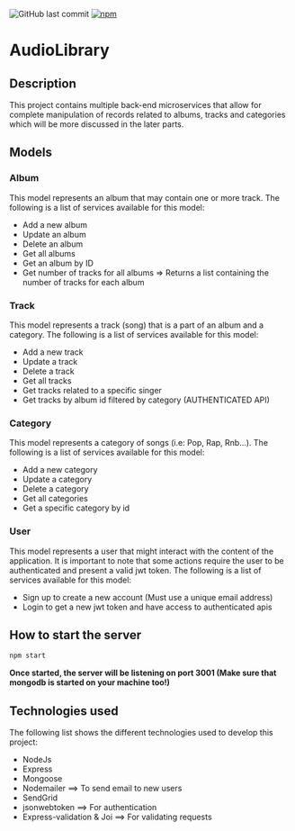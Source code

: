 ![GitHub last commit](https://img.shields.io/github/last-commit/GChammas23/AudioLibrary)
[![npm](https://img.shields.io/npm/v/npm)](https://www.npmjs.com/package/npm)

# AudioLibrary

## Description

This project contains multiple back-end microservices that allow for complete manipulation of records related to albums, tracks and categories which will be more discussed in the later parts.

## Models
### Album
This model represents an album that may contain one or more track. The following is a list of services available for this model:

* Add a new album
* Update an album
* Delete an album
* Get all albums
* Get an album by ID
* Get number of tracks for all albums => Returns a list containing the number of tracks for each album

### Track
This model represents a track (song) that is a part of an album and a category. The following is a list of services available for this model:

* Add a new track
* Update a track
* Delete a track
* Get all tracks
* Get tracks related to a specific singer
* Get tracks by album id filtered by category (AUTHENTICATED API)

### Category
This model represents a category of songs (i.e: Pop, Rap, Rnb...). The following is a list of services available for this model:

* Add a new category
* Update a category
* Delete a category
* Get all categories
* Get a specific category by id

### User
This model represents a user that might interact with the content of the application. It is important to note that some actions require the user to be authenticated and present a valid jwt token. The following is a list of services available for this model:

* Sign up to create a new account (Must use a unique email address)
* Login to get a new jwt token and have access to authenticated apis

## How to start the server

```bash
npm start
```
**Once started, the server will be listening on port 3001 (Make sure that mongodb is started on your machine too!)**

## Technologies used

The following list shows the different technologies used to develop this project:

* NodeJs
* Express
* Mongoose
* Nodemailer ==> To send email to new users
* SendGrid
* jsonwebtoken ==> For authentication
* Express-validation & Joi ==> For validating requests 